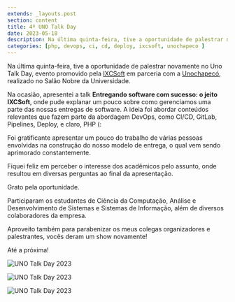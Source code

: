 ```yaml
---
extends: _layouts.post
section: content
title: 4º UNO Talk Day
date: 2023-05-18
description: Na última quinta-feira, tive a oportunidade de palestrar novamente no Uno Talk Day, evento promovido pela IXCSoft em parceria com a Unochapecó.
categories: [php, devops, ci, cd, deploy, ixcsoft, unochapeco ]
---
```


Na última quinta-feira, tive a oportunidade de palestrar novamente no Uno Talk Day, evento promovido pela [IXCSoft](https://www.ixcsoft.com.br/) em parceria com a [Unochapecó](https://www.unochapeco.edu.br/), realizado no Salão Nobre da Universidade.

Na ocasião, apresentei a talk **Entregando software com sucesso: o jeito IXCSoft**, onde pude explanar um pouco sobre como gerenciamos uma parte das nossas entregas de software. A ideia foi abordar conteúdos relevantes que fazem parte da abordagem DevOps, como CI/CD, GitLab, Pipelines, Deploy, e claro, PHP (:

Foi gratificante apresentar um pouco do trabalho de várias pessoas envolvidas na construção do nosso modelo de entrega, o qual vem sendo aprimorado constantemente.

Fiquei feliz em perceber o interesse dos acadêmicos pelo assunto, onde resultou em diversas perguntas ao final da apresentação.

Grato pela oportunidade.

Participaram os estudantes de Ciência da Computação, Análise e Desenvolvimento de Sistemas e Sistemas de Informação, além de diversos colaboradores da empresa.

Aproveito também para parabenizar os meus colegas organizadores e palestrantes, vocês deram um show novamente!

Até a próxima!

![UNO Talk Day 2023](/assets/images/blog/uno-talk-day-2023-1.jpeg)

![UNO Talk Day 2023](/assets/images/blog/uno-talk-day-2023-2.jpeg)

![UNO Talk Day 2023](/assets/images/blog/uno-talk-day-2023-3.jpeg)